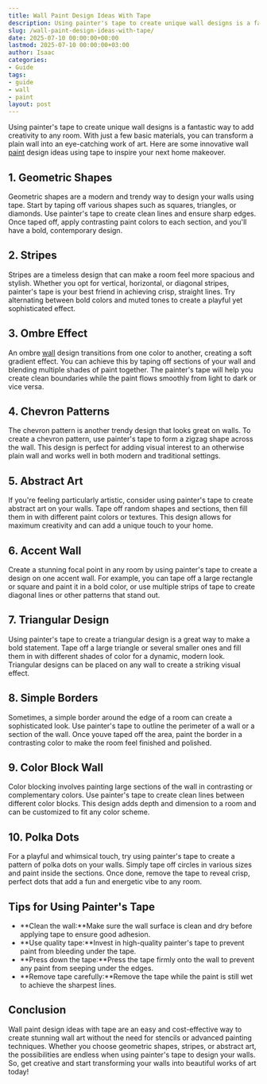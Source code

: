 ```yaml
---
title: Wall Paint Design Ideas With Tape
description: Using painter's tape to create unique wall designs is a fantastic way to add creativity to any room. With just a few basic materials, you can transform a...
slug: /wall-paint-design-ideas-with-tape/
date: 2025-07-10 00:00:00+00:00
lastmod: 2025-07-10 00:00:00+03:00
author: Isaac
categories:
- Guide
tags:
- guide
- wall
- paint
layout: post
---
```

Using painter's tape to create unique wall designs is a fantastic way to add creativity to any room. With just a few basic materials, you can transform a plain wall into an eye-catching work of art. Here are some innovative wall [paint](https://pestpolicy.com/how-to-remove-paint-from-walls/) design ideas using tape to inspire your next home makeover.
## 1. Geometric Shapes
Geometric shapes are a modern and trendy way to design your walls using tape. Start by taping off various shapes such as squares, triangles, or diamonds. Use painter's tape to create clean lines and ensure sharp edges. Once taped off, apply contrasting paint colors to each section, and you'll have a bold, contemporary design.
## 2. Stripes
Stripes are a timeless design that can make a room feel more spacious and stylish. Whether you opt for vertical, horizontal, or diagonal stripes, painter's tape is your best friend in achieving crisp, straight lines. Try alternating between bold colors and muted tones to create a playful yet sophisticated effect.
## 3. Ombre Effect
An ombre [wall](https://pestpolicy.com/best-paint-brushes-for-walls/) design transitions from one color to another, creating a soft gradient effect. You can achieve this by taping off sections of your wall and blending multiple shades of paint together. The painter's tape will help you create clean boundaries while the paint flows smoothly from light to dark or vice versa.
## 4. Chevron Patterns
The chevron pattern is another trendy design that looks great on walls. To create a chevron pattern, use painter's tape to form a zigzag shape across the wall. This design is perfect for adding visual interest to an otherwise plain wall and works well in both modern and traditional settings.
## 5. Abstract Art
If you're feeling particularly artistic, consider using painter's tape to create abstract art on your walls. Tape off random shapes and sections, then fill them in with different paint colors or textures. This design allows for maximum creativity and can add a unique touch to your home.
## 6. Accent Wall
Create a stunning focal point in any room by using painter's tape to create a design on one accent wall. For example, you can tape off a large rectangle or square and paint it in a bold color, or use multiple strips of tape to create diagonal lines or other patterns that stand out.
## 7. Triangular Design
Using painter's tape to create a triangular design is a great way to make a bold statement. Tape off a large triangle or several smaller ones and fill them in with different shades of color for a dynamic, modern look. Triangular designs can be placed on any wall to create a striking visual effect.
## 8. Simple Borders
Sometimes, a simple border around the edge of a room can create a sophisticated look. Use painter's tape to outline the perimeter of a wall or a section of the wall. Once youve taped off the area, paint the border in a contrasting color to make the room feel finished and polished.
## 9. Color Block Wall
Color blocking involves painting large sections of the wall in contrasting or complementary colors. Use painter's tape to create clean lines between different color blocks. This design adds depth and dimension to a room and can be customized to fit any color scheme.
## 10. Polka Dots
For a playful and whimsical touch, try using painter's tape to create a pattern of polka dots on your walls. Simply tape off circles in various sizes and paint inside the sections. Once done, remove the tape to reveal crisp, perfect dots that add a fun and energetic vibe to any room.
## Tips for Using Painter's Tape
- **Clean the wall:**Make sure the wall surface is clean and dry before applying tape to ensure good adhesion.
- **Use quality tape:**Invest in high-quality painter's tape to prevent paint from bleeding under the tape.
- **Press down the tape:**Press the tape firmly onto the wall to prevent any paint from seeping under the edges.
- **Remove tape carefully:**Remove the tape while the paint is still wet to achieve the sharpest lines.
## Conclusion
Wall paint design ideas with tape are an easy and cost-effective way to create stunning wall art without the need for stencils or advanced painting techniques. Whether you choose geometric shapes, stripes, or abstract art, the possibilities are endless when using painter's tape to design your walls. So, get creative and start transforming your walls into beautiful works of art today!

